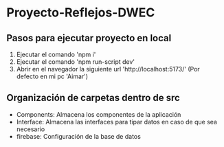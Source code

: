 # **Proyecto-Reflejos-DWEC**
## **Pasos para ejecutar proyecto en local**
1. Ejecutar el comando 'npm i'
1. Ejecutar el comando 'npm run-script dev'
1. Abrir en el navegador la siguiente url 'http://localhost:5173/' (Por defecto en mi pc 'Aimar')

## **Organización de carpetas dentro de src**
- Components: Almacena los componentes de la aplicación
- Interface: Almacena las interfaces para tipar datos en caso de que sea necesario
- firebase: Configuración de la base de datos
